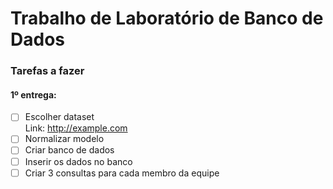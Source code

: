 # Trabalho de Laboratório de Banco de Dados
### Tarefas a fazer
#### 1º entrega:
- [ ] Escolher dataset <br>
      Link: http://example.com
- [ ] Normalizar modelo
- [ ] Criar banco de dados
- [ ] Inserir os dados no banco
- [ ] Criar 3 consultas para cada membro da equipe
